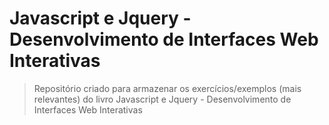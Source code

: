 # Javascript e Jquery - Desenvolvimento de Interfaces Web Interativas

> Repositório criado para armazenar os exercícios/exemplos (mais relevantes) do livro Javascript e Jquery - Desenvolvimento de Interfaces Web Interativas

